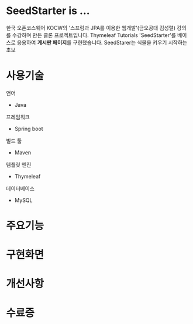 
# SeedStarter is ... 

한국 오픈코스웨어 KOCW의 '스프링과 JPA를 이용한 웹개발'(금오공대 김성렬) 강의를 수강하며 만든 클론 프로젝트입니다. 
  Thymeleaf Tutorials 'SeedStarter'를 베이스로 응용하여 **게시판 페이지**를 구현했습니다. 
    SeedStarer는 식물을 키우기 시작하는 초보 
    

# 사용기술

언어
  * Java

프레임워크
  * Spring boot

빌드 툴
  * Maven

템플릿 엔진
  * Thymeleaf

데이터베이스
  * MySQL



# 주요기능

# 구현화면

# 개선사항

# 수료증
